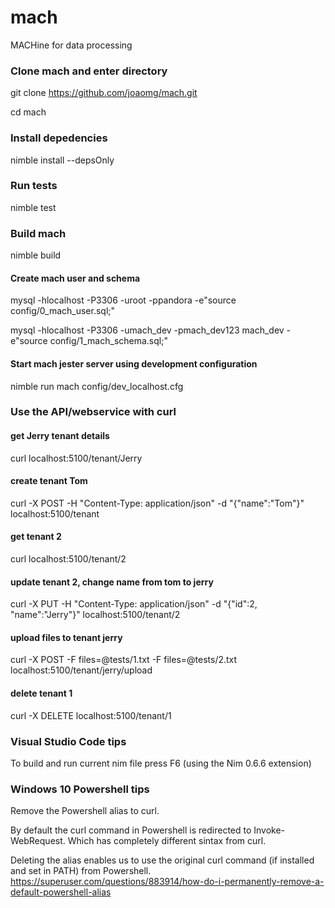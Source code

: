 # mach
MACHine for data processing



### Clone mach and enter directory
git clone https://github.com/joaomg/mach.git

cd mach

### Install depedencies
nimble install --depsOnly

### Run tests
nimble test

### Build mach
nimble build

#### Create mach user and schema
mysql -hlocalhost -P3306 -uroot -ppandora -e"source config/0_mach_user.sql;"

mysql -hlocalhost -P3306 -umach_dev -pmach_dev123 mach_dev -e"source config/1_mach_schema.sql;"

#### Start mach jester server using development configuration
nimble run mach config/dev_localhost.cfg

### Use the API/webservice with curl 

#### get Jerry tenant details
curl localhost:5100/tenant/Jerry

#### create tenant Tom
curl -X POST -H "Content-Type: application/json" -d "{\"name\":\"Tom\"}" localhost:5100/tenant

#### get tenant 2
curl localhost:5100/tenant/2

#### update tenant 2, change name from tom to jerry
curl -X PUT -H "Content-Type: application/json" -d "{\"id\":2, \"name\":\"Jerry\"}" localhost:5100/tenant/2

#### upload files to tenant jerry
curl -X POST -F files=@tests/1.txt -F files=@tests/2.txt localhost:5100/tenant/jerry/upload

#### delete tenant 1
curl -X DELETE localhost:5100/tenant/1



### Visual Studio Code tips
To build and run current nim file press F6 (using the Nim 0.6.6 extension)



### Windows 10 Powershell tips
Remove the Powershell alias to curl. 

By default the curl command in Powershell is redirected to Invoke-WebRequest. Which has completely different sintax from curl.

Deleting the alias enables us to use the original curl command (if installed and set in PATH) from Powershell. 
https://superuser.com/questions/883914/how-do-i-permanently-remove-a-default-powershell-alias
